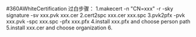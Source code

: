 #360AWhiteCertification
	过白步骤：
		1.makecert -n "CN=xxx" -r -sky signature -sv xxx.pvk xxx.cer
		2.cert2spc xxx.cer xxx.spc
		3.pvk2pfx -pvk xxx.pvk -spc xxx.spc -pfx xxx.pfx
		4.install  xxx.pfx and choose person path
		5.install xxx.cer and choose organization
		6.

		